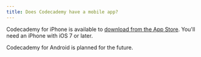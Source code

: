 ```yaml
---
title: Does Codecademy have a mobile app?
---
```

Codecademy for iPhone is available to [download from the App Store](https://itunes.apple.com/us/app/codecademy-hour-of-code/id762950096?mt=8). You'll need an iPhone with iOS 7 or later.

Codecademy for Android is planned for the future.
